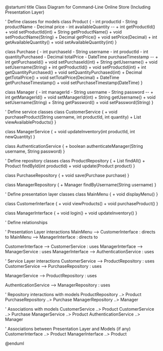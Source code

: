 @startuml
title Class Diagram for Command-Line Online Store (Including Presentation Layer)

' Define classes for models
class Product {
    - int productId
    - String productName
    - Decimal price
    - int availableQuantity
    --
    + int getProductId()
    + void setProductId(int)
    + String getProductName()
    + void setProductName(String)
    + Decimal getPrice()
    + void setPrice(Decimal)
    + int getAvailableQuantity()
    + void setAvailableQuantity(int)
}

class Purchase {
    - int purchaseId
    - String username
    - int productId
    - int quantityPurchased
    - Decimal totalPrice
    - DateTime purchaseTimestamp
    --
    + int getPurchaseId()
    + void setPurchaseId(int)
    + String getUsername()
    + void setUsername(String)
    + int getProductId()
    + void setProductId(int)
    + int getQuantityPurchased()
    + void setQuantityPurchased(int)
    + Decimal getTotalPrice()
    + void setTotalPrice(Decimal)
    + DateTime getPurchaseTimestamp()
    + void setPurchaseTimestamp(DateTime)
}

class Manager {
    - int managerId
    - String username
    - String password
    --
    + int getManagerId()
    + void setManagerId(int)
    + String getUsername()
    + void setUsername(String)
    + String getPassword()
    + void setPassword(String)
}

' Define service classes
class CustomerService {
    + void purchaseProduct(String username, int productId, int quantity)
    + List<Product> viewAvailableProducts()
}

class ManagerService {
    + void updateInventory(int productId, int newQuantity)
}

class AuthenticationService {
    + boolean authenticateManager(String username, String password)
}

' Define repository classes
class ProductRepository {
    + List<Product> findAll()
    + Product findById(int productId)
    + void update(Product product)
}

class PurchaseRepository {
    + void save(Purchase purchase)
}

class ManagerRepository {
    + Manager findByUsername(String username)
}

' Define presentation layer classes
class MainMenu {
    + void displayMenu()
}

class CustomerInterface {
    + void viewProducts()
    + void purchaseProduct()
}

class ManagerInterface {
    + void login()
    + void updateInventory()
}

' Define relationships

' Presentation Layer interactions
MainMenu --> CustomerInterface : directs to
MainMenu --> ManagerInterface : directs to

CustomerInterface --> CustomerService : uses
ManagerInterface --> ManagerService : uses
ManagerInterface --> AuthenticationService : uses

' Service Layer interactions
CustomerService --> ProductRepository : uses
CustomerService --> PurchaseRepository : uses

ManagerService --> ProductRepository : uses

AuthenticationService --> ManagerRepository : uses

' Repository interactions with models
ProductRepository ..> Product
PurchaseRepository ..> Purchase
ManagerRepository ..> Manager

' Associations with models
CustomerService ..> Product
CustomerService ..> Purchase
ManagerService ..> Product
AuthenticationService ..> Manager

' Associations between Presentation Layer and Models (if any)
CustomerInterface ..> Product
ManagerInterface ..> Product

@enduml
